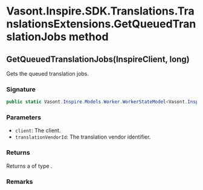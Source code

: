 # Vasont.Inspire.SDK.Translations.TranslationsExtensions.GetQueuedTranslationJobs method
## GetQueuedTranslationJobs(InspireClient, long)
Gets the queued translation jobs.

### Signature
```csharp
public static Vasont.Inspire.Models.Worker.WorkerStateModel<Vasont.Inspire.Models.Translations.TranslationExportStateModel> GetQueuedTranslationJobs(InspireClient client, long translationVendorId)
```
### Parameters
- `client`: The client.
- `translationVendorId`: The translation vendor identifier.

### Returns
Returns a  of type .
### Remarks

